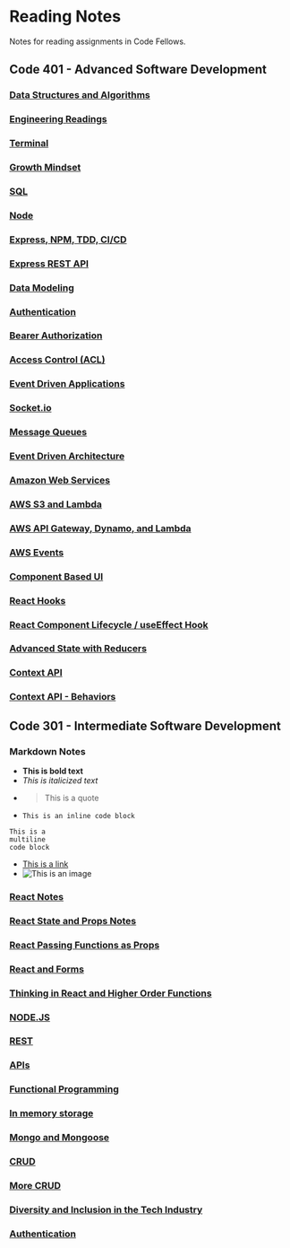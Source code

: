 # Reading Notes

Notes for reading assignments in Code Fellows.

## Code 401 - Advanced Software Development

### [Data Structures and Algorithms](data-structures-and-algorithms.md)

### [Engineering Readings](engineering-readings.md)

### [Terminal](terminal.md)

### [Growth Mindset](growth-mindset.md)

### [SQL](sql.md)

### [Node](node.md)

### [Express, NPM, TDD, CI/CD](express-npm-tdd-ci-cd.md)

### [Express REST API](express-rest-api.md)

### [Data Modeling](data-modeling.md)

### [Authentication](authentication2.md)

### [Bearer Authorization](bearer-authorization.md)

### [Access Control (ACL)](access-control.md)

### [Event Driven Applications](event-driven-applications.md)

### [Socket.io](socket-io.md)

### [Message Queues](message-queues.md)

### [Event Driven Architecture](event-driven-architecture.md)

### [Amazon Web Services](amazon-web-services.md)

### [AWS S3 and Lambda](aws-s3-lambda.md)

### [AWS API Gateway, Dynamo, and Lambda](aws-api-gateway-dynamo-lambda.md)

### [AWS Events](aws-events.md)

### [Component Based UI](component-based-ui.md)

### [React Hooks](react-hooks.md)

### [React Component Lifecycle / useEffect Hook](component-lifecycle-hook.md)

### [Advanced State with Reducers](advanced-state-with-reducers.md)

### [Context API](context-api.md)

### [Context API - Behaviors](context-api-behaviors.md)

## Code 301 - Intermediate Software Development

### Markdown Notes

- **This is bold text**
- *This is italicized text*
- > This is a quote
- `This is an inline code block`

```Text
This is a
multiline
code block
```

- [This is a link](https://github.com/brandenge)
- ![This is an image]()

### [React Notes](react.md)

### [React State and Props Notes](react-state-and-props.md)

### [React Passing Functions as Props](react-passing-functions-as-props.md)

### [React and Forms](react-and-forms.md)

### [Thinking in React and Higher Order Functions](https://github.com/brandenge/reading-notes/blob/main/thinking-in-react-and-higher-order-functions.md)

### [NODE.JS](nodejs.md)

### [REST](rest.md)

### [APIs](api.md)

### [Functional Programming](functional-programming.md)

### [In memory storage](memory-storage.md)

### [Mongo and Mongoose](mongo.md)

### [CRUD](crud.md)

### [More CRUD](more-crud.md)

### [Diversity and Inclusion in the Tech Industry](diversity.md)

### [Authentication](authentication.md)
